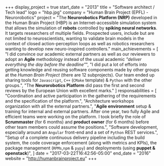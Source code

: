 +++
display_project = true
start_date = "2013"
title = "Software architect / Tech lead"
logo = "hbp.jpg"
company = "Human Brain Project (EPFL) - Neurorobotics"
project = "The **Neurorobotics Platform (NRP)** developed in the Human Brain Project (HBP) is an Internet-accessible simulation system that allows the simulation of **robots** controlled by **spiking neural networks**. It targets researchers of multiple fields. Prospected users, include but are not limited to neuroscientists,  wanting to validate brain models in the context of closed action-perception loops as well as robotics researchers wanting to develop new neuro-inspired controllers."
main_achievements = [
  "I did convince our academic external partners as well as our reviewers to adopt an **Agile** methodology instead of the usual academic *\"deliver everything the day before the deadline\"*",
  "I did put a lot of efforts into getting knowledge and reusing software components made by other groups at the *Human Brain Project* (there are 12 subprojects). Our team ended up sharing tools for `Javascript`, `C++` (`CMake` template) & `Python` with the other groups.",
  "The **Neurorobotics Platform** did pass the first and second reviews by the European Union with excellent marks."
]
responsabilities = [
  "Coordination and active participation in the gathering of the requirements and the specification of the platform.",
  "Architecture workshops organization with all the external partners.",
  "**Agile environment** setup & training for internal and external partners. After one year, two fully Agile and efficient teams were working on the platform. I took briefly the role of **Scrummaster** (for 6 months) and **product owner** (for 6 months) before other team members could assume the positions.",
  "Software development, especially around an `Angular` front-end and a set of `Python` REST services.",
  "Setup of a complete continuous delivery pipeline including the build system, the code coverage enforcement (along with metrics and KPIs), the package management (`RPMs`,`npm` & `pypy`) and deployments (using **puppet & openstack**)",
]
date = "2017-03-22T16:42:56-05:00"
end_date = "2016"
website = "http://humanbrainproject.eu"
+++

